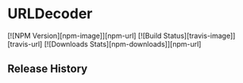 # URLDecoder

[![NPM Version][npm-image]][npm-url]
[![Build Status][travis-image]][travis-url]
[![Downloads Stats][npm-downloads]][npm-url]

## Release History
